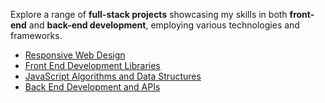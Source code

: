 Explore a range of **full-stack projects** showcasing my skills in both **front-end** and **back-end development**, employing various technologies and frameworks.

- [Responsive Web Design ](https://www.freecodecamp.org/certification/Yeabsira-Girma/responsive-web-design)
- [Front End Development Libraries](https://www.freecodecamp.org/certification/Yeabsira-Girma/front-end-development-libraries)
- [JavaScript Algorithms and Data Structures](https://www.freecodecamp.org/certification/Yeabsira-Girma/javascript-algorithms-and-data-structures)
- [Back End Development and APIs](https://www.freecodecamp.org/certification/Yeabsira-Girma/back-end-development-and-apis)
